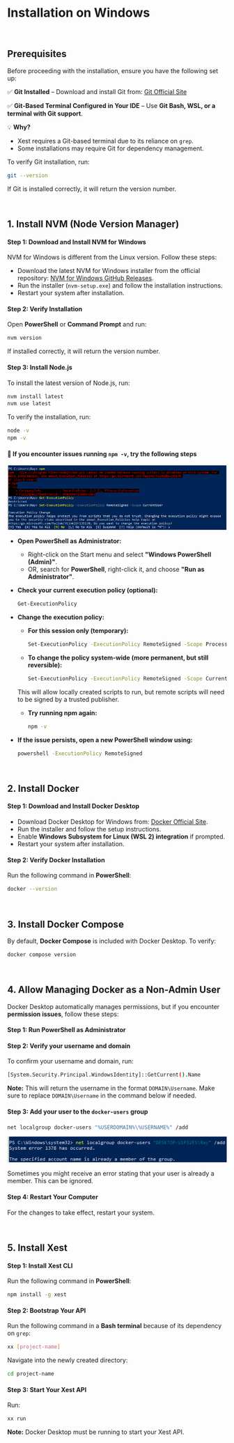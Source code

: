 # **Installation on Windows**

<br>

## **Prerequisites**

Before proceeding with the installation, ensure you have the following set up:

✅ **Git Installed** – Download and install Git from: [Git Official Site](https://git-scm.com/downloads)

✅ **Git-Based Terminal Configured in Your IDE** – Use **Git Bash, WSL, or a terminal with Git support**.

💡 **Why?**

- Xest requires a Git-based terminal due to its reliance on `grep`.
- Some installations may require Git for dependency management.

To verify Git installation, run:

```sh
git --version
```

If Git is installed correctly, it will return the version number.

<br>

## **1. Install NVM (Node Version Manager)**

#### **Step 1: Download and Install NVM for Windows**

NVM for Windows is different from the Linux version. Follow these steps:

- Download the latest NVM for Windows installer from the official repository: [NVM for Windows GitHub Releases](https://github.com/coreybutler/nvm-windows/releases).
- Run the installer (`nvm-setup.exe`) and follow the installation instructions.
- Restart your system after installation.

#### **Step 2: Verify Installation**

Open **PowerShell** or **Command Prompt** and run:

```sh
nvm version
```

If installed correctly, it will return the version number.
&nbsp;

#### **Step 3: Install Node.js**

To install the latest version of Node.js, run:

```sh
nvm install latest  
nvm use latest
```

To verify the installation, run:

```sh
node -v  
npm -v
```

#### **📌 If you encounter issues running `npm -v`, try the following steps**  

![npm -v error](../docs/Error_1.png)

- **Open PowerShell as Administrator:**
  - Right-click on the Start menu and select **"Windows PowerShell (Admin)"**.
  - OR, search for **PowerShell**, right-click it, and choose **"Run as Administrator"**.

- **Check your current execution policy (optional):**

   ```sh
   Get-ExecutionPolicy
   ```

- **Change the execution policy:**
  - **For this session only (temporary):**

     ```sh
     Set-ExecutionPolicy -ExecutionPolicy RemoteSigned -Scope Process
     ```

  - **To change the policy system-wide (more permanent, but still reversible):**

     ```sh
     Set-ExecutionPolicy -ExecutionPolicy RemoteSigned -Scope CurrentUser
     ```

   This will allow locally created scripts to run, but remote scripts will need to be signed by a trusted publisher.

  - **Try running npm again:**

     ```sh
     npm -v
     ```

- **If the issue persists, open a new PowerShell window using:**

   ```sh
   powershell -ExecutionPolicy RemoteSigned
   ```

<br>

## **2. Install Docker**

#### **Step 1: Download and Install Docker Desktop**

- Download Docker Desktop for Windows from: [Docker Official Site](https://www.docker.com/products/docker-desktop).
- Run the installer and follow the setup instructions.
- Enable **Windows Subsystem for Linux (WSL 2) integration** if prompted.
- Restart your system after installation.

#### **Step 2: Verify Docker Installation**

Run the following command in **PowerShell**:

```sh
docker --version
```

<br>

## **3. Install Docker Compose**

By default, **Docker Compose** is included with Docker Desktop. To verify:

```sh
docker compose version
```

<br>

## **4. Allow Managing Docker as a Non-Admin User**

Docker Desktop automatically manages permissions, but if you encounter **permission issues**, follow these steps:

#### **Step 1: Run PowerShell as Administrator**

#### **Step 2: Verify your username and domain**

To confirm your username and domain, run:

```sh
[System.Security.Principal.WindowsIdentity]::GetCurrent().Name
```

**Note:** This will return the username in the format `DOMAIN\Username`. Make sure to replace `DOMAIN\Username` in the command below if needed.

#### **Step 3: Add your user to the `docker-users` group**

```sh
net localgroup docker-users "%USERDOMAIN%\%USERNAME%" /add
```

![Docker users error](../docs/error_2.png)

Sometimes you might receive an error stating that your user is already a member. This can be ignored.

#### **Step 4: Restart Your Computer**

For the changes to take effect, restart your system.

<br>

## **5. Install Xest**

#### **Step 1: Install Xest CLI**

Run the following command in **PowerShell**:

```sh
npm install -g xest
```

#### **Step 2: Bootstrap Your API**

Run the following command in a **Bash terminal** because of its dependency on `grep`:

```sh
xx [project-name]
```

Navigate into the newly created directory:

```sh
cd project-name
```

#### **Step 3: Start Your Xest API**

Run:

```sh
xx run
```

**Note:** Docker Desktop must be running to start your Xest API.
